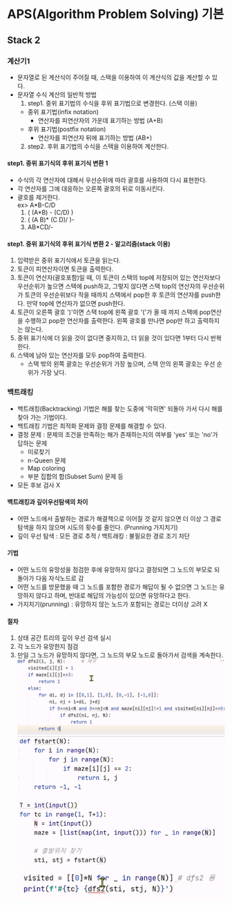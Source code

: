 ﻿# APS(Algorithm Problem Solving) 기본

## Stack 2

### 계산기1

- 문자열로 된 계산식이 주어질 때, 스택을 이용하여 이 계산식의 값을 계산할 수 있다.
- 문자열 수식 계산의 일반적 방법
  1. step1. 중위 표기법의 수식을 후위 표기법으로 변경한다. (스택 이용)
  - 중위 표기법(infix notation)
    - 연산자를 피연산자의 가운데 표기하는 방법 (A+B)
  - 후위 표기법(postfix notation)
    - 연산자를 피연산자 뒤에 표기하는 방법 (AB+)
  2. step2. 후위 표기법의 수식을 스택을 이용하여 계산한다.

#### step1. 중위 표기식의 후위 표기식 변환 1

- 수식의 각 연산자에 대해서 우선순위에 따라 괄호를 사용하여 다시 표현한다.
- 각 연산자를 그에 대응하는 오른쪽 괄호의 뒤로 이동시킨다.
- 괄호를 제거한다.
  <br>ex> A\*B-C/D
  1. ( (A\*B) - (C/D) )
  2. ( (A B)\* (C D)/ )-
  3. AB\*CD/-

#### step1. 중위 표기식의 후위 표기식 변환 2 - 알고리즘(stack 이용)

1. 입력받은 중위 표기식에서 토큰을 읽는다.
2. 토큰이 피연산자이면 토큰을 출력한다.
3. 토큰이 연산자(괄호포함)일 때, 이 토큰이 스택의 top에 저장되어 있는 연산자보다 우선순위가 높으면 스택에 push하고, 그렇지 않다면 스택 top의 연산자의 우선순위가 토큰의 우선순위보다 작을 때까지 스택에서 pop한 후 토큰의 연산자를 push한다. 만약 top에 연산자가 없으면 push한다.
4. 토큰이 오른쪽 괄호 ')'이면 스택 top에 왼쪽 괄호 '('가 올 때 까지 스택에 pop연산을 수행하고 pop한 연산자를 출력한다. 왼쪽 괄호를 만나면 pop만 하고 출력하지는 않는다.
5. 중위 표기식에 더 읽을 것이 없다면 중지하고, 더 읽을 것이 있다면 1부터 다시 반복한다.
6. 스택에 남아 있는 연산자를 모두 pop하여 출력한다.
   - 스택 밖의 왼쪽 괄호는 우선순위가 가장 높으며, 스택 안의 왼쪽 괄호는 우선 순위가 가장 낮다.

### 백트래킹

- 백트래킹(Backtracking) 기법은 해를 찾는 도중에 '막히면' 되돌아 가서 다시 해를 찾아 가는 기법이다.
- 백트래킹 기법은 최적화 문제와 결정 문제를 해결할 수 있다.
- 결정 문제 : 문제의 조건을 만족하는 해가 존재하는지의 여부를 'yes' 또는 'no'가 답하는 문제
  - 미로찾기
  - n-Queen 문제
  - Map coloring
  - 부분 집합의 합(Subset Sum) 문제 등
- 모든 후보 검사 X

#### 백트래킹과 깊이우선탐색의 차이

- 어떤 노드에서 출발하는 경로가 해결책으로 이어질 것 같지 않으면 더 이상 그 경로 탐색을 하지 않으며 시도의 횟수를 줄인다. (Prunning 가지치기)
- 깊이 우선 탐색 : 모든 경로 추적 / 백트래킹 : 불필요한 경로 조기 차단

#### 기법

- 어떤 노드의 유망성을 점검한 후에 유망하지 않다고 결정되면 그 노드의 부모로 되돌아가 다음 자식노드로 감
- 어떤 노드를 방문했을 때 그 노드를 포함한 경로가 해답이 될 수 없으면 그 노드는 유망하지 않다고 하며, 반대로 해답의 가능성이 있으면 유망하다고 한다.
- 가지치기(prunning) : 유망하지 않는 노드가 포함되는 경로는 더이상 고려 X

#### 절차

1. 상태 공간 트리의 깊이 우선 검색 실시
2. 각 노드가 유망한지 점검
3. 만일 그 노드가 유망하지 않다면, 그 노드의 부모 노드로 돌아가서 검색을 계속한다.
   ![alt text](image-6.png)
   ![alt text](image-7.png)
   ![alt text](image-5.png)
